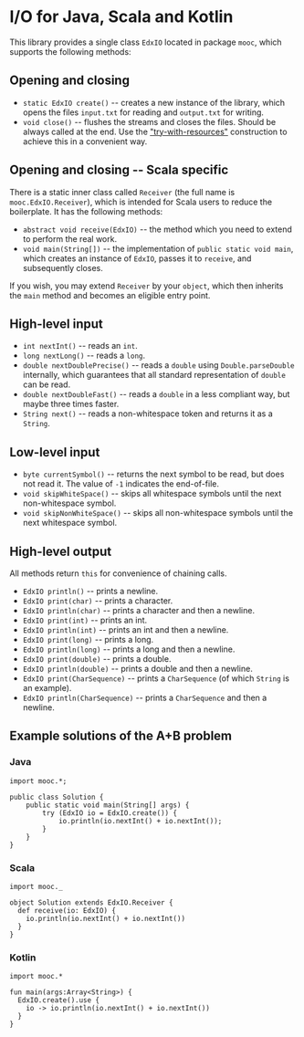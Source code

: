 # I/O for Java, Scala and Kotlin

This library provides a single class `EdxIO` located in package `mooc`, which supports the following methods:

## Opening and closing

* `static EdxIO create()` -- creates a new instance of the library, which opens the files `input.txt` for reading and `output.txt` for writing.
* `void close()` -- flushes the streams and closes the files. Should be always called at the end. Use the 
["try-with-resources"](https://docs.oracle.com/javase/tutorial/essential/exceptions/tryResourceClose.html) construction to achieve this in a convenient way.

## Opening and closing -- Scala specific

There is a static inner class called `Receiver` (the full name is `mooc.EdxIO.Receiver`), which is intended for Scala users to reduce the boilerplate. It has the following methods:

* `abstract void receive(EdxIO)` -- the method which you need to extend to perform the real work.
* `void main(String[])` -- the implementation of `public static void main`, which creates an instance of `EdxIO`, passes it to `receive`, and subsequently closes.

If you wish, you may extend `Receiver` by your `object`, which then inherits the `main` method and becomes an eligible entry point.

## High-level input

* `int nextInt()` -- reads an `int`.
* `long nextLong()` -- reads a `long`.
* `double nextDoublePrecise()` -- reads a `double` using `Double.parseDouble` internally, which guarantees that all standard representation of `double` can be read.
* `double nextDoubleFast()` -- reads a `double` in a less compliant way, but maybe three times faster.
* `String next()` -- reads a non-whitespace token and returns it as a `String`.

## Low-level input

* `byte currentSymbol()` -- returns the next symbol to be read, but does not read it. The value of `-1` indicates the end-of-file.
* `void skipWhiteSpace()` -- skips all whitespace symbols until the next non-whitespace symbol.
* `void skipNonWhiteSpace()` -- skips all non-whitespace symbols until the next whitespace symbol.

## High-level output

All methods return `this` for convenience of chaining calls.

* `EdxIO println()` -- prints a newline.
* `EdxIO print(char)` -- prints a character.
* `EdxIO println(char)` -- prints a character and then a newline.
* `EdxIO print(int)` -- prints an int.
* `EdxIO println(int)` -- prints an int and then a newline.
* `EdxIO print(long)` -- prints a long.
* `EdxIO println(long)` -- prints a long and then a newline.
* `EdxIO print(double)` -- prints a double.
* `EdxIO println(double)` -- prints a double and then a newline.
* `EdxIO print(CharSequence)` -- prints a `CharSequence` (of which `String` is an example).
* `EdxIO println(CharSequence)` -- prints a `CharSequence` and then a newline.

## Example solutions of the A+B problem

### Java

```
import mooc.*;

public class Solution {
    public static void main(String[] args) {
        try (EdxIO io = EdxIO.create()) {
            io.println(io.nextInt() + io.nextInt());
        }
    }
}
```

### Scala

```
import mooc._

object Solution extends EdxIO.Receiver {
  def receive(io: EdxIO) {
    io.println(io.nextInt() + io.nextInt())
  }
}
```

### Kotlin

```
import mooc.*

fun main(args:Array<String>) {
  EdxIO.create().use {
    io -> io.println(io.nextInt() + io.nextInt())
  }
}
```
